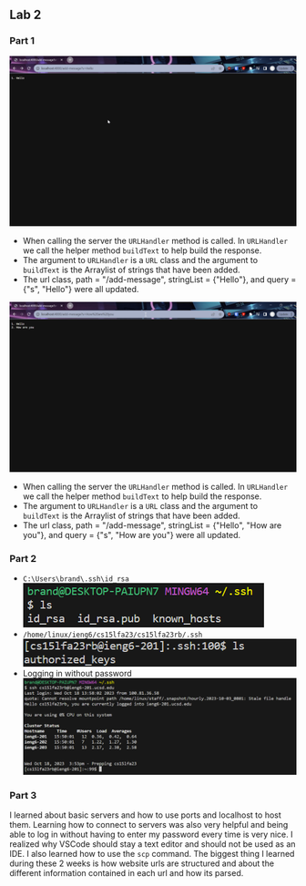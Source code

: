 ## Lab 2

### Part 1
![Hello](/Lab2Assets/Hello.png)
* When calling the server the `URLHandler` method is called. In `URLHandler` we call the helper method `buildText` to help build the response.
* The argument to `URLHandler` is a `URL` class and the argument to `buildText` is the Arraylist of strings that have been added.
* The url class, path = "/add-message", stringList = {"Hello"}, and query = {"s", "Hello"} were all updated.



![Howareyou](</Lab2Assets/How are you.png>)
* When calling the server the `URLHandler` method is called. In `URLHandler` we call the helper method `buildText` to help build the response.
* The argument to `URLHandler` is a `URL` class and the argument to `buildText` is the Arraylist of strings that have been added.
* The url class, path = "/add-message", stringList = {"Hello", "How are you"}, and query = {"s", "How are you"} were all updated.

### Part 2

* ```C:\Users\brand\.ssh\id_rsa``` \
![Private Key](</Lab2Assets/Private Key.png>)
* ```/home/linux/ieng6/cs15lfa23/cs15lfa23rb/.ssh```
![Public Key](</Lab2Assets/Public Key.png>)
* Logging in without password
  ![SSH no pwd](</Lab2Assets/SSH.png>)

### Part 3
  I learned about basic servers and how to use ports and localhost to host them. Learning how to connect to servers was also very helpful and being able to log in without having to enter my password every time is very nice. I realized why VSCode should stay a text editor and should not be used as an IDE. I also learned how to use the ```scp``` command. The biggest thing I learned during these 2 weeks is how website urls are structured and about the different information contained in each url and how its parsed.
  
  

